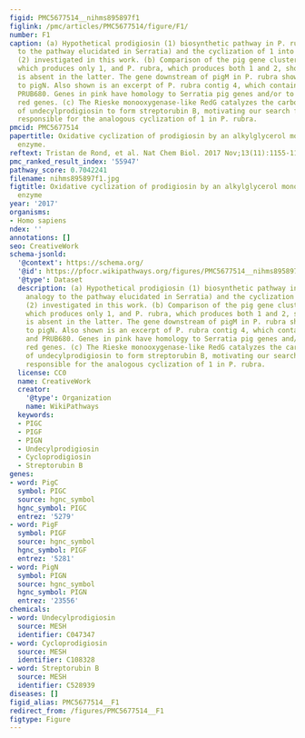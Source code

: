 ```yaml
---
figid: PMC5677514__nihms895897f1
figlink: /pmc/articles/PMC5677514/figure/F1/
number: F1
caption: (a) Hypothetical prodigiosin (1) biosynthetic pathway in P. rubra (by analogy
  to the pathway elucidated in Serratia) and the cyclization of 1 into cycloprodigiosin
  (2) investigated in this work. (b) Comparison of the pig gene cluster in Serratia,
  which produces only 1, and P. rubra, which produces both 1 and 2, shows that pigN
  is absent in the latter. The gene downstream of pigM in P. rubra shows no similarity
  to pigN. Also shown is an excerpt of P. rubra contig 4, which contains PRUB675 and
  PRUB680. Genes in pink have homology to Serratia pig genes and/or to Streptomyces
  red genes. (c) The Rieske monooxygenase-like RedG catalyzes the carbocyclization
  of undecylprodigiosin to form streptorubin B, motivating our search for the enzyme
  responsible for the analogous cyclization of 1 in P. rubra.
pmcid: PMC5677514
papertitle: Oxidative cyclization of prodigiosin by an alkylglycerol monooxygenase-like
  enzyme.
reftext: Tristan de Rond, et al. Nat Chem Biol. 2017 Nov;13(11):1155-1157.
pmc_ranked_result_index: '55947'
pathway_score: 0.7042241
filename: nihms895897f1.jpg
figtitle: Oxidative cyclization of prodigiosin by an alkylglycerol monooxygenase-like
  enzyme
year: '2017'
organisms:
- Homo sapiens
ndex: ''
annotations: []
seo: CreativeWork
schema-jsonld:
  '@context': https://schema.org/
  '@id': https://pfocr.wikipathways.org/figures/PMC5677514__nihms895897f1.html
  '@type': Dataset
  description: (a) Hypothetical prodigiosin (1) biosynthetic pathway in P. rubra (by
    analogy to the pathway elucidated in Serratia) and the cyclization of 1 into cycloprodigiosin
    (2) investigated in this work. (b) Comparison of the pig gene cluster in Serratia,
    which produces only 1, and P. rubra, which produces both 1 and 2, shows that pigN
    is absent in the latter. The gene downstream of pigM in P. rubra shows no similarity
    to pigN. Also shown is an excerpt of P. rubra contig 4, which contains PRUB675
    and PRUB680. Genes in pink have homology to Serratia pig genes and/or to Streptomyces
    red genes. (c) The Rieske monooxygenase-like RedG catalyzes the carbocyclization
    of undecylprodigiosin to form streptorubin B, motivating our search for the enzyme
    responsible for the analogous cyclization of 1 in P. rubra.
  license: CC0
  name: CreativeWork
  creator:
    '@type': Organization
    name: WikiPathways
  keywords:
  - PIGC
  - PIGF
  - PIGN
  - Undecylprodigiosin
  - Cycloprodigiosin
  - Streptorubin B
genes:
- word: PigC
  symbol: PIGC
  source: hgnc_symbol
  hgnc_symbol: PIGC
  entrez: '5279'
- word: PigF
  symbol: PIGF
  source: hgnc_symbol
  hgnc_symbol: PIGF
  entrez: '5281'
- word: PigN
  symbol: PIGN
  source: hgnc_symbol
  hgnc_symbol: PIGN
  entrez: '23556'
chemicals:
- word: Undecylprodigiosin
  source: MESH
  identifier: C047347
- word: Cycloprodigiosin
  source: MESH
  identifier: C108328
- word: Streptorubin B
  source: MESH
  identifier: C528939
diseases: []
figid_alias: PMC5677514__F1
redirect_from: /figures/PMC5677514__F1
figtype: Figure
---
```

